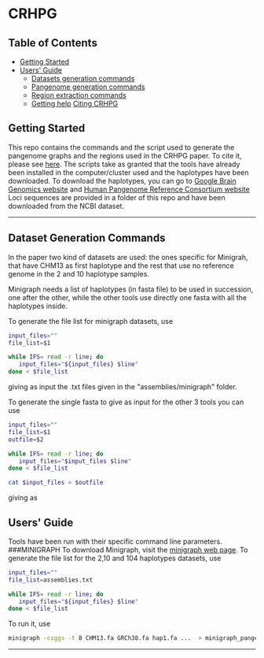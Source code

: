 # CRHPG
## Table of Contents

- [Getting Started](#started)
- [Users' Guide](#uguide)
  - [Datasets generation commands](#dgen)
  - [Pangenome generation commands](#install)
  - [Region extraction commands](#general)
  - [Getting help](#help)
[Citing CRHPG](#cite)


## <a name="started"></a>Getting Started
This repo contains the commands and the script used to generate the pangenome graphs and the regions used in the CRHPG paper. To cite it, please see [here](#cite).
The scripts take as granted that the tools have already been installed in the computer/cluster used and the haplotypes have been downloaded.
To download the haplotypes, you can go to [Google Brain Genomics website][Google Brain Genomics] and [Human Pangenome Reference Consortium website][Human Pangenome Reference Consortium]
Loci sequences are provided in a folder of this repo and have been downloaded from the NCBI dataset.

---


## <a name="dgen"></a>Dataset Generation Commands
In the paper two kind of datasets are used: the ones specific for Minigrah, that have CHM13 as first haplotype and the rest that use no reference genome in the 2 and 10 haplotype samples.

Minigraph needs a list of haplotypes (in fasta file) to be used in succession, one after the other, while the other tools use directly one fasta with all the haplotypes inside.

To generate the file list for minigraph datasets, use 

```sh
input_files=""
file_list=$1

while IFS= read -r line; do
   input_files="${input_files} $line"
done < $file_list
```

giving as input the .txt files given in the "assemblies/minigraph" folder.

To generate the single fasta to give as input for the other 3 tools you can use

```sh
input_files=""
file_list=$1
outfile=$2

while IFS= read -r line; do
   input_files="$input_files $line"
done < $file_list

cat $input_files > $outfile
```
giving as 

## <a name="uguide"></a>Users' Guide
Tools have been run with their specific command line parameters.
###MINIGRAPH
To download Minigraph, visit the [minigraph web page][minigraph]. 
To generate the file list for the 2,10 and 104 haplotypes datasets, use 
```sh
input_files=""
file_list=assemblies.txt

while IFS= read -r line; do
   input_files="${input_files} $line"
done < $file_list
```
To run it, use 
```sh
minigraph -cxggs -t 8 CHM13.fa GRCh38.fa hap1.fa ...  > minigraph_pangenome.gfa
```


---


[Google Brain Genomics]: https://console.cloud.google.com/storage/browser/brain-genomics-public/research/deepconsensus/publication/analysis/genome_assembly
[Human Pangenome Reference Consortium]: https://s3-us-west-2.amazonaws.com/human-pangenomics/index.html?prefix=working/
[minigraph]:https://github.com/lh3/minigraph
[pggb]:https://github.com/pangenome/pggb
[mdbg]:https://github.com/ekimb/rust-mdbg
[bifrost]:https://github.com/pmelsted/bifrost
[hdpr_pggb]:https://github.com/pangenome/HPRCyear1v2genbank
